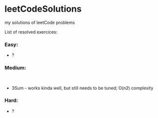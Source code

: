 # leetCodeSolutions
my solutions of leetCode problems

List of resolved exercices:
	<H3>Easy:</H3> 
	<ul>
	<li> ? </li>
	</ul>
	<H3>Medium:</H3>  
	<ul>
	<li> 3Sum - works kinda well, but still needs to be tuned; O(n2) complexity </li>
	</ul>
	<H3>Hard:</H3> 
	<ul>
	<li> ? </li>
	</ul>
		
